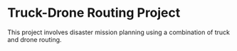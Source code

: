# Truck-Drone Routing Project
This project involves disaster mission planning using a combination of truck and drone routing.
